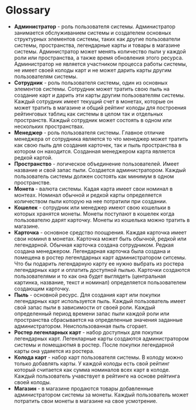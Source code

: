 # Glossary

* **Администратор** - роль пользователя системы. Администратор занимается обслуживанием системы и создателем основных структурных элементов системы, таких как другие пользователи системы, пространства, легендарные карты и товары в магазине системы. Администратор может менять количество пыли у каждой роли или пространства, а также время обновления этого ресурса. Администратор не является участником процесса работы системы, не имеет своей колоды карт и не может дарить карты другим пользователям системы.
* **Сотрудник** - роль пользователя системы, один из основных элементов системы. Сотрудник может тратить свою пыль на создание карт и дарить эти карты другим пользователям системы. Каждый сотрудник имеет текущий счет в монетах, которые он может тратить в магазине и общий рейтинг колоды для построения рейтинговых таблиц как системы в целом так и отдельных пространств. Каждый сотрудник может состоять в одном или нескольких пространствах.
* **Менеджер** - роль пользователя системы. Главное отличие менеджера от сотрудника является то что менеджер может тратить как свою пыль для создания карточек, так и пыль пространства в котором он находится. Созданная менеджером карта является редкой картой.
* **Пространство** - логическое объединение пользователей. Имеет название и свой запас пыли. Создается администратором. Каждый пользователь системы должен состоять как минимум в одном пространстве.
* **Монета** - валюта системы. Кадая карта имеет свои номинал в монтеах. Номинал обычной и редкой карты определяется количеством пыли которую на нее потратили при создании.
* **Кошелек** - сотрудник или менеджер имеют свою кошельки в которых хранятся монеты. Монеты поступают в кошелек когда пользователю дарят карточку. Монеты из кошелька можно тратить в магазине.
* **Карточка** - основное средство поощрения. Каждая карточка имеет свои номинл в монетах. Карточка может быть обычной, редкой или легендарной. Обычная карточка создана сотрудником. Редкая создана менеджером. Легендарная карточка была создана и помещена в ростер легенлдарных карт администратором ситсемы. Что бы подарить легендарную карту ее нужно выбрать из ростера легендарных карт и оплатить доступной пылью. Карточки создаются пользователями и то как она будет выглядеть (центральная картинка, название, текст и номинал) определяется пользователем создающим карточку.
* **Пыль** - основной ресурс. Для создания карт или покупки легендарных карт используется пыль. Каждый пользователь имеет свой запас пыли в зависимости от своей роли. Каждый определенный период времени запас пыли каждой роли или пространства сбрасывается на определенные значения заданные администратором. Неиспользованная пыль сгорает.
* **Ростер легенларных карт** - набор доступных для покупки легендарных карт. Легенларные карты создаются администратором системы и помещаютмя в ростер. После покупки легендарной карты она удаяется из ростера.
* **Колода карт** - набор карт пользователя системы. В колоду можно только добавлять карты. У каждой колоды есть свой рейтинг который считается как сумма номиналов всех карт в колоде. Каждый пользователь учавствует в рейтинге на основе рейтинга своей колоды.
* **Магазин** - в магазине продаются товары добавленные администратором системы за монеты. Каждый пользователь может потратить свои монеты в магазине на свое усмотрение.
